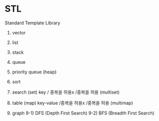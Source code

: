 # STL
Standard Template Library


1) vector

2) list

3) stack

4) queue

5) priority queue (heap)

6) sort

7) search (set)
key / 중복을 허용x /중복을 허용 (multiset)

8) table (map) 
key-value /중복을 허용x /중복을 허용 (multimap)

9) graph
9-1) DFS (Depth First Search)
9-2) BFS (Breadth First Search)


